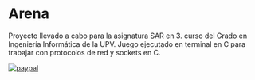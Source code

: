 # Arena

Proyecto llevado a cabo para la asignatura SAR en 3. curso del Grado en Ingeniería Informática de la UPV. Juego ejecutado en terminal en C para trabajar con protocolos de red y sockets en C.

[![paypal](https://www.paypalobjects.com/en_US/i/btn/btn_donateCC_LG.gif)](YOUR_EMAIL_CODE)
